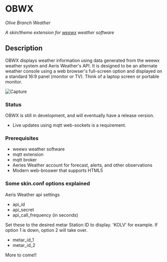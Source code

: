 # OBWX
*Olive Branch Weather*

*A skin/theme extension for [weewx](http://www.weewx.com) weather software*

## Description
OBWX displays weather information using data generated from the weewx weather system and Aeris Weather's API. It is designed to be an alternate weather console using a web browser's full-screen option and displayed on a standard 16:9 panel (monitor or TV). Think of a laptop screen or portable monitor. 


![Capture](https://user-images.githubusercontent.com/116417003/222556565-7beb0513-def3-4818-a713-f74a556e21eb.PNG)


### Status
OBWX is still in development, and will eventually have a release version.
* Live updates using mqtt web-sockets is a requirement.

### Prerequisites
* weewx weather software
* mqtt extension
* mqtt broker
* Aeries Weather account for forecast, alerts, and other observations
* Modern web-broswer that supports HTML5

### Some skin.conf options explained
Aeris Weather api settings
* api_id
* api_secret
* api_call_frequency (in seconds)

Set these to the desired metar Station ID to display. 'KOLV' for example.
If option 1 is down, option 2 will take over.
* metar_id_1
* metar_id_2


More to come!!
